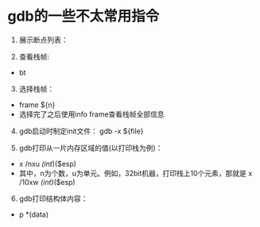 # gdb的一些不太常用指令

1. 展示断点列表： 

2. 查看栈帧:
  - bt
3. 选择栈帧：
  - frame ${n}
  - 选择完了之后使用info frame查看栈帧全部信息

4. gdb启动时制定init文件：  gdb -x ${file}

5. gdb打印从一片内存区域的值(以打印栈为例)：
  - x /nxu *(int*)($esp)
  - 其中，n为个数，u为单元。例如，32bit机器，打印栈上10个元素，那就是 x /10xw *(int*)($esp)
6. gdb打印结构体内容：
  - p *(data)